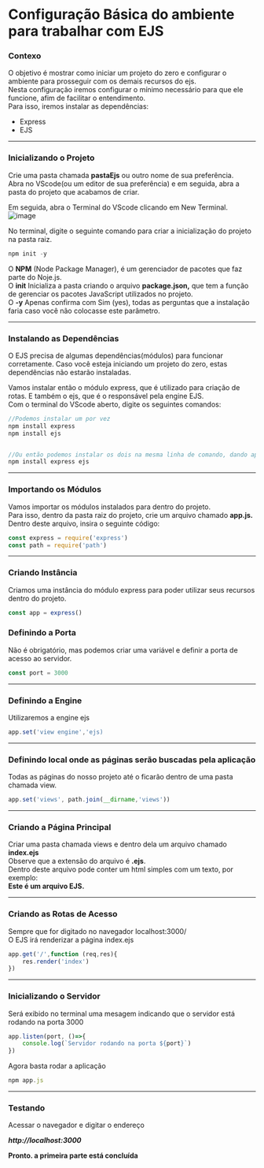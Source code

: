 # Configuração Básica do ambiente para trabalhar com EJS
### Contexo
O objetivo é mostrar como iniciar um projeto do zero e configurar o ambiente para prosseguir com os demais recursos do ejs.<br/>
Nesta configuração iremos configurar o mínimo necessário para que ele funcione, afim de facilitar o entendimento.<br/>
Para isso, iremos instalar as dependências:
- Express
- EJS
***

### Inicializando o Projeto
Crie uma pasta chamada **pastaEjs** ou outro nome de sua preferência.<br/>
Abra no VScode(ou um editor de sua preferência) e em seguida, abra a pasta do projeto que acabamos de criar.

Em seguida, abra o Terminal do VScode clicando em New Terminal.<br/>
![image](https://user-images.githubusercontent.com/34406468/143259248-c25d7dcc-4a0b-4bf6-a7e7-02be1482b4d5.png)<br/>

No terminal, digite o seguinte comando para criar a inicialização do projeto na pasta raiz.
```jsx
npm init -y
```
O **NPM**  (Node Package Manager), é um gerenciador de pacotes que faz parte do Noje.js.<br/>
O **init** Inicializa a pasta criando o arquivo **package.json,** que tem a função de gerenciar os  pacotes JavaScript utilizados no projeto.<br/>
O **-y**  Apenas confirma com Sim (yes), todas as perguntas que a instalação faria caso você não colocasse este parâmetro.
****
### Instalando as Dependências
O EJS precisa de algumas dependências(módulos) para funcionar corretamente.
Caso você esteja iniciando um projeto do zero, estas dependências não estarão instaladas. 

Vamos instalar então o módulo express, que é utilizado para criação de rotas.
E também o ejs, que é o responsável pela engine EJS.<br/>
Com o terminal do VScode aberto, digite os seguintes comandos:

```jsx
//Podemos instalar um por vez
npm install express
npm install ejs


//Ou então podemos instalar os dois na mesma linha de comando, dando apenas um espaço entre os nomes das dependências.
npm install express ejs
```
****


### Importando os Módulos

Vamos importar os módulos instalados para dentro do projeto.<br/>
Para isso, dentro da pasta raiz do projeto, crie um arquivo chamado **app.js.**<br/>
Dentro deste arquivo, insira o seguinte código:

```jsx
const express = require('express')
const path = require('path')
```
****

### Criando Instância
Criamos uma instância do módulo express para poder utilizar seus recursos dentro do projeto.

```jsx
const app = express()
```

### Definindo a Porta

Não é obrigatório, mas podemos criar uma variável e definir a porta de acesso ao servidor.

```jsx
const port = 3000
```
****

### Definindo a Engine
Utilizaremos a engine ejs
```jsx
app.set('view engine','ejs)
```
****

### Definindo local onde as páginas serão buscadas pela aplicação
Todas as páginas do nosso projeto até o ficarão dentro de uma pasta chamada view.
```jsx
app.set('views', path.join(__dirname,'views'))
```
****

### Criando a Página Principal

Criar uma pasta chamada views e dentro dela um arquivo chamado **index.ejs**<br/>
Observe que a extensão do arquivo é **.ejs**.<br/>
Dentro deste arquivo pode conter um html simples com um texto, por exemplo:</br>
**Este é um arquivo EJS.**
****

### Criando as Rotas de Acesso
Sempre que for digitado no navegador localhost:3000/<br/>
O EJS irá renderizar a página index.ejs

```jsx
app.get('/',function (req,res){
	res.render('index')
})
```
****

### Inicializando o Servidor
Será exibido no terminal uma mesagem indicando que o servidor está rodando na porta 3000

```jsx
app.listen(port, ()=>{
	console.log(`Servidor rodando na porta ${port}`)
})
```


Agora basta rodar a aplicação

```jsx
npm app.js
```
****

### Testando
Acessar o navegador e digitar o endereço

***http://localhost:3000***

**Pronto. a primeira parte está concluída**

